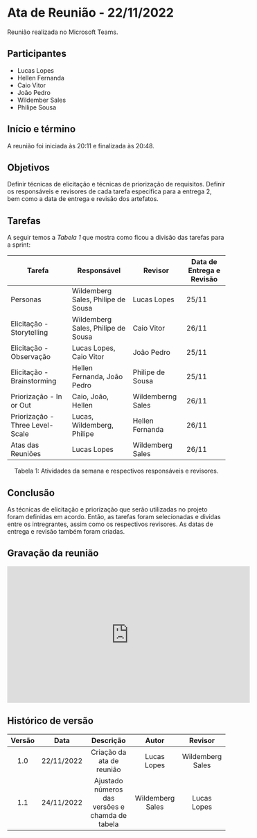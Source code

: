 # Ata de Reunião - 22/11/2022

Reunião realizada no Microsoft Teams.

## Participantes
- Lucas Lopes
- Hellen Fernanda
- Caio Vitor
- João Pedro
- Wildember Sales
- Philipe Sousa


## Início e término
A reunião foi iniciada às 20:11 e finalizada às 20:48.


## Objetivos
Definir técnicas de elicitação e técnicas de priorização de requisitos. Definir os responsáveis e revisores de cada tarefa específica para a entrega 2, bem como a data de entrega e revisão dos artefatos.


## Tarefas

A seguir temos a <i>Tabela 1</i> que mostra como ficou a divisão das tarefas para a sprint:

| Tarefa | Responsável | Revisor | Data de Entrega e Revisão |
| ---- | ---- | ---- | ---- |
| Personas | Wildemberg Sales, Philipe de Sousa | Lucas Lopes | 25/11 |
| Elicitação - Storytelling | Wildemberg Sales, Philipe de Sousa | Caio Vitor | 26/11 |
| Elicitação - Observação | Lucas Lopes, Caio Vitor | João Pedro | 25/11 |
| Elicitação - Brainstorming | Hellen Fernanda, João Pedro | Philipe de Sousa| 25/11 |
| Priorização - In or Out | Caio, João, Hellen | Wildemberng Sales | 26/11 |
| Priorização - Three Level-Scale | Lucas, Wildemberg, Philipe | Hellen Fernanda | 26/11 |
| Atas das Reuniões | Lucas Lopes | Wildemberg Sales | 26/11 |
<figcaption align="center">Tabela 1: Atividades da semana e respectivos responsáveis e revisores.</figcaption>


## Conclusão
As técnicas de elicitação e priorização que serão utilizadas no projeto foram definidas em acordo. Então, as tarefas foram selecionadas e dividas entre os intregrantes, assim como os respectivos revisores. As datas de entrega e revisão também foram criadas.

## Gravação da reunião
<iframe width="560" height="315" src="https://www.youtube.com/embed/TWOCsubOc9w?start=8" title="YouTube video player" frameborder="0" allow="accelerometer; autoplay; clipboard-write; encrypted-media; gyroscope; picture-in-picture" allowfullscreen></iframe>

## Histórico de versão
| Versão | Data | Descrição | Autor | Revisor |
| :----: | :--: | :-------: | :---: | :-----: |
| 1.0 | 22/11/2022 | Criação da ata de reunião | Lucas Lopes | Wildemberg Sales |
| 1.1 | 24/11/2022 | Ajustado números das versões e chamda de tabela | Wildemberg Sales | Lucas Lopes | 
